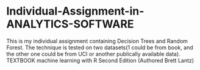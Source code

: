 # Individual-Assignment-in-ANALYTICS-SOFTWARE
This is my individual assignment containing Decision Trees and Random Forest. The technique is tested on two datasets(1 could be from book, and the other one could be from UCI or another publically available data). 
TEXTBOOK machine learning with R Second Edition (Authored Brett Lantz) 
